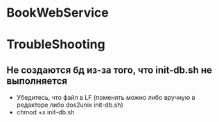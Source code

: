# BookWebService

# TroubleShooting
## Не создаются бд из-за того, что init-db.sh не выполняется
- Убедитесь, что файл в LF (поменять можно либо вручную в редакторе либо dos2unix init-db.sh)
- chmod +x init-db.sh